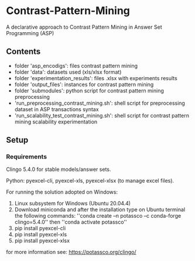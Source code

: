 # Contrast-Pattern-Mining
A declarative approach to Contrast Pattern Mining in Answer Set Programming (ASP)

## Contents
- folder 'asp_encodigs': files contrast pattern mining
- folder 'data': datasets used (xls/xlsx format)
- folder 'experimentation_results': files .xlsx with experiments results
- folder 'output_files': instances for contrast pattern mining
- folder 'submodules': python script for contrast pattern mining preprocessing
- 'run_preprocessing_contrast_mining.sh': shell script for preprocessing dataset in ASP transactions syntax
- 'run_scalability_test_contrast_mining.sh': shell script for contrast pattern mining scalability experimentation

## Setup

### Requirements 
Clingo 5.4.0 for stable models/answer sets.

Python:
pyexcel-cli, pyexcel-xls, pyexcel-xlsx (to manage excel files).

For running the solution adopted on Windows:
1. Linux subsystem for Windows (Ubuntu 20.04.4) 
2. Download miniconda and after the installation type on Ubuntu terminal the following commands:
''conda create –n potassco –c conda-forge clingo=5.4.0'' then
''conda activate potassco''
3. pip install pyexcel-cli
4. pip install pyexcel-xls
5. pip install pyexcel-xlsx

for more information see: https://potassco.org/clingo/
